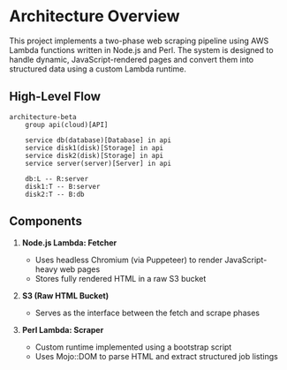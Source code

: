 # Architecture Overview

This project implements a two-phase web scraping pipeline using AWS Lambda functions written in Node.js and Perl. The system is designed to handle dynamic, JavaScript-rendered pages and convert them into structured data using a custom Lambda runtime.

## High-Level Flow

```mermaid
architecture-beta
    group api(cloud)[API]

    service db(database)[Database] in api
    service disk1(disk)[Storage] in api
    service disk2(disk)[Storage] in api
    service server(server)[Server] in api

    db:L -- R:server
    disk1:T -- B:server
    disk2:T -- B:db
```

## Components
1. **Node.js Lambda: Fetcher**
    - Uses headless Chromium (via Puppeteer) to render JavaScript-heavy web pages
    - Stores fully rendered HTML in a raw S3 bucket

2. **S3 (Raw HTML Bucket)**
    - Serves as the interface between the fetch and scrape phases

3. **Perl Lambda: Scraper**
    - Custom runtime implemented using a bootstrap script
    - Uses Mojo::DOM to parse HTML and extract structured job listings

